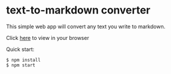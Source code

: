 # text-to-markdown converter

This simple web app will convert any text you write to markdown.

Click [here](https://text-to-md.netlify.app/) to view in your browser

Quick start:

```
$ npm install
$ npm start
````
